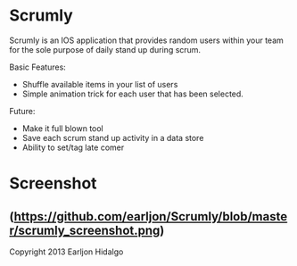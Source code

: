 Scrumly
=======

Scrumly is an IOS application that provides random users within your team for the sole purpose of daily stand up during scrum.

Basic Features:
- Shuffle available items in your list of users
- Simple animation trick for each user that has been selected.

Future:
- Make it full blown tool
- Save each scrum stand up activity in a data store
- Ability to set/tag late comer

Screenshot
===========
(https://github.com/earljon/Scrumly/blob/master/scrumly_screenshot.png)
------------------------------------------
Copyright 2013 Earljon Hidalgo
